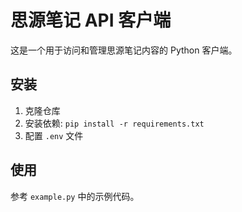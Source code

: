# 思源笔记 API 客户端

这是一个用于访问和管理思源笔记内容的 Python 客户端。

## 安装

1. 克隆仓库
2. 安装依赖: `pip install -r requirements.txt`
3. 配置 `.env` 文件

## 使用

参考 `example.py` 中的示例代码。